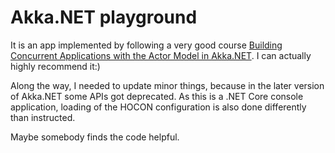 # Akka.NET playground 
It is an app implemented by following a very good course [Building Concurrent Applications with the Actor Model in Akka.NET](https://app.pluralsight.com/library/courses/akka-dotnet-actor-model-building-concurrent-applications/table-of-contents). I can actually highly recommend it:)

Along the way, I needed to update minor things, because in the later version of Akka.NET some APIs got deprecated.
As this is a .NET Core console application, loading of the HOCON configuration is also done differently than instructed.

Maybe somebody finds the code helpful.
